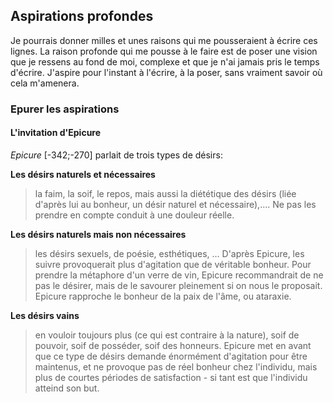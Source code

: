 ## Aspirations profondes

Je pourrais donner milles et unes raisons qui me pousseraient à écrire ces lignes.
La raison profonde qui me pousse à le faire est de poser une vision que je ressens au fond de moi, complexe et que je n'ai jamais pris le temps d'écrire.
J'aspire pour l'instant à l'écrire, à la poser, sans vraiment savoir où cela m'amenera. 

### Epurer les aspirations

#### L'invitation d'Epicure

*Epicure* [-342;-270] parlait de trois types de désirs:

**Les désirs naturels et nécessaires**

> la faim, la soif, le repos, mais aussi la diététique des désirs (liée d'après lui au bonheur, un désir naturel et nécessaire),.... Ne pas les prendre en compte conduit à une douleur réelle. 

**Les désirs naturels mais non nécessaires**

> les désirs sexuels, de poésie, esthétiques, ... D'après Epicure, les suivre provoquerait plus d'agitation que de véritable bonheur. Pour prendre la métaphore d'un verre de vin, Epicure recommandrait de ne pas le désirer, mais de le savourer pleinement si on nous le proposait. Epicure rapproche le bonheur de la paix de l'âme, ou ataraxie. 

**Les désirs vains**

> en vouloir toujours plus (ce qui est contraire à la nature), soif de pouvoir, soif de posséder, soif des honneurs. Epicure met en avant que ce type de désirs demande énormément d'agitation pour être maintenus, et ne provoque pas de réel bonheur chez l'individu, mais plus de courtes périodes de satisfaction - si tant est que l'individu atteind son but. 


